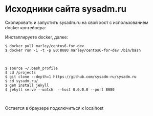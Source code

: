 # Исходники сайта sysadm.ru


Скопировать и запустить sysadm.ru на свой хост с использованием docker контейнера:

Инсталлируете docker, далее:

    $ docker pull marley/centos6-for-dev
    $ docker run -i -t -p 80:8080 marley/centos6-for-dev /bin/bash

<br/>

    $ source ~/.bash_profile
    $ cd /projects
    $ git clone --depth=1 https://github.com/sysadm-ru/sysadm.ru
    $ cd sysadm.ru/
    $ gem install jekyll
    $ jekyll serve --watch  --host 0.0.0.0 --port 8080


<br/>

Остается в браузере подключиться к localhost
